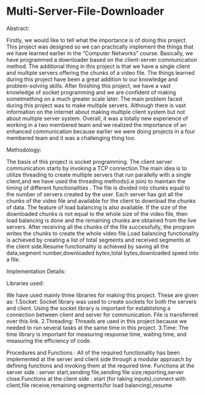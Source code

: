 # Multi-Server-File-Downloader

Abstract:

Firstly, we would like to tell what the importance is of doing this project. This project was designed so we can practically implement the things that we have learned earlier in the “Computer Networks” course. Basically, we have programmed a downloader based on the client-server communication method. The additional thing in this project is that we have a single client and multiple servers offering the chunks of a video file. The things learned during this project have been a great addition to our knowledge and problem-solving skills. After finishing this project, we have a vast knowledge of socket programming and we are confident of making sometmething on a much greater scale later. The main problem faced during this project was to make multiple servers. Although there is vast information on the internet about making multiple client system but not about multiple server system. Overall, it was a totally new experience of working in a two membered team and we realized the importance of an enhanced communication because earlier we were doing projects in a four membered team and it was a challenging thing too. 

Methodology:

The basis of this project is socket programming. The client server communication starts by invoking a TCP connection.The main idea is to utilize threading to create multiple servers that run parallelly with a single client,and we have used the threading methods(i.e join) to maintain the timing of different functionalities . The file is divided into chunks equal to the number of servers created by the user. Each server has got all the chunks of the video file and available for the client to download the chunks of data. The feature of load balancing is also available. If the size of the downloaded chunks is not equal to the whole size of the video file, then load balancing is done and the remaining chunks are obtained from the live servers. After receiving all the chunks of the file successfully, the program writes the chunks to create the whole video file.Load balancing functionality is achieved by creating a list of total segments and received segments at the client side.Resume functionality is achieved by saving all the data,segment number,downloaded bytes,total bytes,downloaded speed into a file.


Implementation Details:

Libraries used:

We have used mainly three libraries for making this project. These are given as:
1.Socket:
Socket library was used to create sockets for both the servers and client. Using the socket library is important for establishing a connection between client and server for communication. File is transferred over this link.
2.Threading:
Threads are used in this project because we needed to run several tasks at the same time in this project. 
3.Time:
The time library is important for measuring response time, waiting time, and measuring the efficiency of code.


Procedures and Functions :
All of the required functionality has been implemented at the server and client side through a modular approach by defining functions and invoking them at the required time. 
Functions at the server side : server start,sending file,sending file size,reporting,server close.Functions at the client side :  start (for taking inputs),connect with client,file receive,remaining segments(for load balancing),resume 
